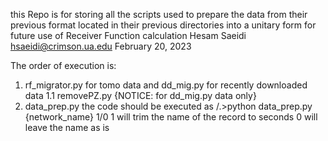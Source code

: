 this Repo is for storing all the scripts used to prepare the data from their previous format located in their previous directories into a unitary form for future use of Receiver Function calculation
Hesam Saeidi
hsaeidi@crimson.ua.edu
February 20, 2023

The order of execution is:
1. rf_migrator.py for tomo data and dd_mig.py for recently downloaded data
    1.1 removePZ.py {NOTICE: for dd_mig.py data only}
2. data_prep.py
    the code should be executed as 
    /.>python data_prep.py {network_name} 1/0
    1 will trim the name of the record to seconds
    0 will leave the name as is

